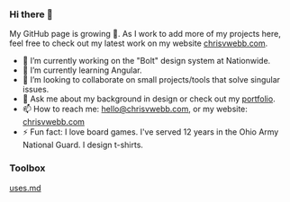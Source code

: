 ### Hi there 👋
My GitHub page is growing 🍄. As I work to add more of my projects here, feel free to check out my latest work on my website [chrisvwebb.com](http://chrisvwebb.com).

<!--
**cvwebb/cvwebb** is a ✨ _special_ ✨ repository because its `README.md` (this file) appears on your GitHub profile.
-->

- 🔭 I’m currently working on the "Bolt" design system at Nationwide.
- 🌱 I’m currently learning Angular.
- 🤝 I’m looking to collaborate on small projects/tools that solve singular issues. 
- 💬 Ask me about my background in design or check out my [portfolio](http://chrisvwebb.com/portfolio).
- 📫 How to reach me: hello@chrisvwebb.com, or my website: [chrisvwebb.com](http://chrisvwebb.com)
- ⚡ Fun fact: I love board games. I've served 12 years in the Ohio Army National Guard. I design t-shirts.

### Toolbox
[uses.md](/cvwebb/blob/main/USES.md)
